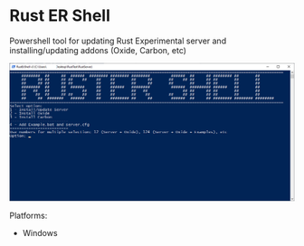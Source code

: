 # Rust ER Shell

Powershell tool for updating Rust Experimental server and installing/updating addons (Oxide, Carbon, etc)

![](RustErShell.png)

Platforms:
 * Windows